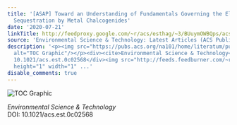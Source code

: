 ```yaml
---
title: '[ASAP] Toward an Understanding of Fundamentals Governing the Elemental Mercury
  Sequestration by Metal Chalcogenides'
date: '2020-07-21'
linkTitle: http://feedproxy.google.com/~r/acs/esthag/~3/BUuymOWBQps/acs.est.0c02568
source: 'Environmental Science & Technology: Latest Articles (ACS Publications)'
description: '<p><img src="https://pubs.acs.org/na101/home/literatum/publisher/achs/journals/content/esthag/0/esthag.ahead-of-print/acs.est.0c02568/20200721/images/medium/es0c02568_0004.gif"
  alt="TOC Graphic"/></p><div><cite>Environmental Science & Technology</cite></div><div>DOI:
  10.1021/acs.est.0c02568</div><img src="http://feeds.feedburner.com/~r/acs/esthag/~4/BUuymOWBQps"
  height="1" width="1" ...'
disable_comments: true
---
```

<p><img src="https://pubs.acs.org/na101/home/literatum/publisher/achs/journals/content/esthag/0/esthag.ahead-of-print/acs.est.0c02568/20200721/images/medium/es0c02568_0004.gif" alt="TOC Graphic"/></p><div><cite>Environmental Science & Technology</cite></div><div>DOI: 10.1021/acs.est.0c02568</div><img src="http://feeds.feedburner.com/~r/acs/esthag/~4/BUuymOWBQps" height="1" width="1" ...